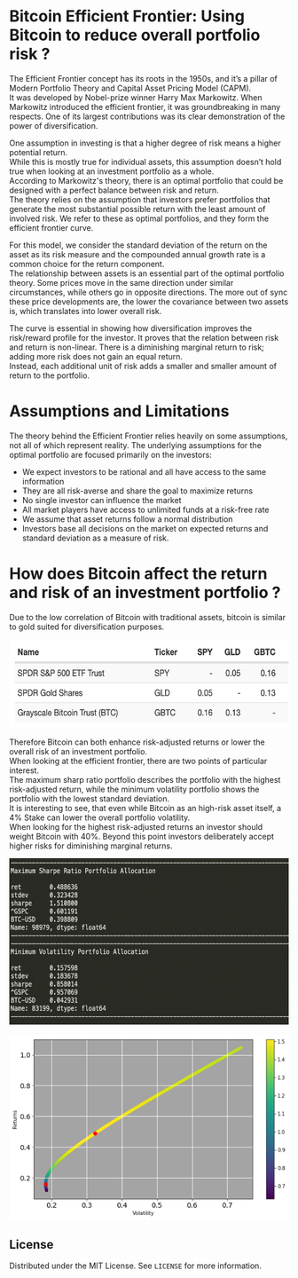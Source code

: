 # Bitcoin Efficient Frontier: Using Bitcoin to reduce overall portfolio risk ? 

The Efficient Frontier concept has its roots in the 1950s, and it’s a pillar of Modern Portfolio Theory and Capital Asset Pricing Model (CAPM). <br>
It was developed by Nobel-prize winner Harry Max Markowitz. When Markowitz introduced the efficient frontier, it was groundbreaking in many respects. One of its largest contributions was its clear demonstration of the power of diversification.

One assumption in investing is that a higher degree of risk means a higher potential return. <br>
While this is mostly true for individual assets, this assumption doesn’t hold true when looking at an investment portfolio as a whole. <br>
According to Markowitz's theory, there is an optimal portfolio that could be designed with a perfect balance between risk and return. <br>
The theory relies on the assumption that investors prefer portfolios that generate the most substantial possible return with the least amount of involved risk.
We refer to these as optimal portfolios, and they form the efficient frontier curve. <br>

For this model, we consider the standard deviation of the return on the asset as its risk measure and the compounded annual growth rate is a common choice for the return component. <br>
The relationship between assets is an essential part of the optimal portfolio theory. Some prices move in the same direction under similar circumstances, while others go in opposite directions.
The more out of sync these price developments are, the lower the covariance between two assets is, which translates into lower overall risk. <br>

The curve is essential in showing how diversification improves the risk/reward profile for the investor. It proves that the relation between risk and return is non-linear.
There is a diminishing marginal return to risk; adding more risk does not gain an equal return. <br>
Instead, each additional unit of risk adds a smaller and smaller amount of return to the portfolio. <br>

# Assumptions and Limitations <br>
The theory behind the Efficient Frontier relies heavily on some assumptions, not all of which represent reality. The underlying assumptions for the optimal portfolio are focused primarily on the investors: <br>
-	We expect investors to be rational and all have access to the same information
-	They are all risk-averse and share the goal to maximize returns
-	No single investor can influence the market
-	All market players have access to unlimited funds at a risk-free rate
-	We assume that asset returns follow a normal distribution
-	Investors base all decisions on the market on expected returns and standard deviation as a measure of risk.

# How does Bitcoin affect the return and risk of an investment portfolio ? <br>
Due to the low correlation of Bitcoin with traditional assets, bitcoin is similar to gold suited for diversification purposes. <br> 

<img src="docs/asset%20correlation.png" width="600" height="160">

Therefore Bitcoin can both enhance risk-adjusted returns or lower the overall risk of an investment portfolio. <br> 
When looking at the efficient frontier, there are two points of particular interest. <br> 
The maximum sharp ratio portfolio describes the portfolio with the highest risk-adjusted return, while the minimum volatility portfolio shows the portfolio with the lowest standard deviation. <br>
It is interesting to see, that even while Bitcoin as an high-risk asset itself, a 4% Stake can lower the overall portfolio volatility. <br>
When looking for the highest risk-adjusted returns an investor should weight Bitcoin with 40%. 
Beyond this point investors deliberately accept higher risks for diminishing marginal returns.

<img src="docs/results_bitcoin_efficient_frontier.png" width="600" height="300">

![](docs/graph_bitcoin_efficient_frontier.png)

<!-- LICENSE -->
## License

Distributed under the MIT License. See `LICENSE` for more information.
